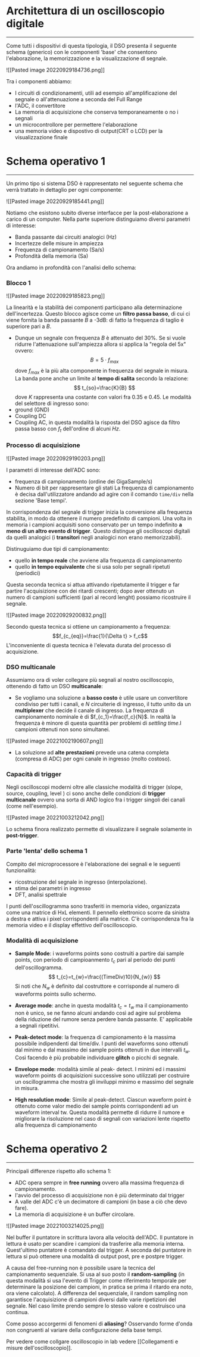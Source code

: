 # Architettura di un oscilloscopio digitale
---
Come tutti i dispositivi di questa tipologia, il DSO presenta il seguente schema (generico) con le componenti 'base' che consentono l'elaborazione, la memorizzazione e la visualizzazione dl segnale.

![[Pasted image 20220929184736.png]]

Tra i componenti abbiamo:
- I circuiti di condizionamenti, utili ad esempio all'amplificazione del segnale o all'attenuazione a seconda del Full Range
- l'ADC, il convertitore
- La memoria di acquisizione che conserva temporaneamente o no i segnali
- un microcontrollore per permettere l'elaborazione
- una memoria video e dispostivo di output(CRT o LCD) per la visualizzazione finale


# Schema operativo 1
---
Un primo tipo si sistema DSO è rappresentato nel seguente schema che verrà trattato in dettaglio per ogni componente:

![[Pasted image 20220929185441.png]]

Notiamo che esistono subito diverse interfacce per la post-elaborazione a carico di un computer.
Nella parte superiore distinguiamo diversi parametri di interesse:
- Banda passante dai circuiti analogici (Hz)
- Incertezze delle misure in ampiezza
- Frequenza di campionamento (Sa/s)
- Profondità della memoria (Sa)

Ora andiamo in profondità con l'analisi dello schema:

### Blocco 1

![[Pasted image 20220929185823.png]]

La linearità e la stabilità dei componenti participano alla determinazione dell'incertezza.
Questo blocco agisce come un **filtro passa basso**, di cui ci viene fornita la banda passante $B$ a -3dB: di fatto la frequenza di taglio è superiore pari a $B$.
- Dunque un segnale con frequenza $B$ è attenuato del 30%.
Se si vuole ridurre l'attenuazione sull'ampiezza allora si applica la "regola del 5x" ovvero:
$$
B=5\cdot f_{max}
$$
dove $f_{max}$ è la più alta componente in frequenza del segnale in misura.
La banda pone anche un limite al **tempo di salita** secondo la relazione:
$$
t_{so}=\frac{K}{B}
$$
dove $K$ rappresenta una costante con valori fra $0.35$ e $0.45$.
Le modalità del selettore di ingresso sono:
- ground (GND)
- Coupling DC
- Coupling AC, in questa modalità la risposta del DSO agisce da filtro passa basso con $f_{t}$ dell'ordine di alcuni $Hz$.


### Processo di acquisizione

![[Pasted image 20220929190203.png]]

I parametri di interesse dell'ADC sono:
- frequenza di campionamento (ordine dei GigaSample/s)
- Numero di bit per rappresentare gli stati
La frequenza di campionamento è decisa dall'utilizzatore andando ad agire con il comando `time/div` nella sezione 'Base tempi'.

In corrispondenza del segnale di trigger inizia la conversione alla frequenza stabilita, in modo da ottenere il numero predefinito di campioni.
Una volta in memoria i campioni acquisiti sono conservato per un tempo indefinito **a meno di un altro evento di trigger**.
Questo distingue gli oscilloscopi digitali da quelli analogici (i **transitori** negli analogici non erano memorizzabili).

Distinuguiamo due tipi di campionamento:
- quello **in tempo reale** che avviene alla frequenza di campionamento
- quello **in tempo equivalente** che si usa solo per segnali ripetuti (periodici)

Questa seconda tecnica si attua attivando ripetutamente il trigger e far partire l'acquisizione con dei ritardi crescenti; dopo aver ottenuto un numero di campioni sufficienti (pari al record lenght) possiamo ricostruire il segnale.

![[Pasted image 20220929200832.png]]

Secondo questa tecnica si ottiene un campionamento a frequenza: $$f_{c_{eq}}=\frac{1}{\Delta t} > f_c$$
L'inconveniente di questa tecnica è l'elevata durata del processo di acquisizione.

### DSO multicanale 

Assumiamo ora di voler collegare più segnali al nostro oscilloscopio, ottenendo di fatto un DSO **multicanale**:
- Se vogliamo una soluzione a **basso costo** è utile usare un convertitore condiviso per tutti i canali, e $N$ circuiterie di ingresso, il tutto unito da un **multiplexer** che decide il canale di ingresso. La frequenza di campionamento nominale è di $f_{c_1}=\frac{f_c}{N}$.  In realtà la frequenza è minore di questa quantità per problemi di *settling time*.I campioni ottenuti non sono simultanei.

![[Pasted image 20221002190607.png]]
- La soluzione ad **alte prestazioni** prevede una catena completa (compresa di ADC) per ogni canale in ingresso (molto costoso).

### Capacità di trigger

Negli oscilloscopi moderni oltre alle classiche modalità di trigger (slope, source, coupling, level ) ci sono anche delle condizioni di **trigger multicanale** ovvero una sorta di AND logico fra i trigger singoli dei canali (come nell'esempio).

![[Pasted image 20221003212042.png]]

Lo schema finora realizzato permette di visualizzare il segnale solamente in **post-trigger**.

### Parte 'lenta' dello schema 1

Compito del microprocessore è l'elaborazione dei segnali e le seguenti funzionalità:
- ricostruzione del segnale in ingresso (interpolazione).
- stima dei parametri in ingresso
- DFT, analisi spettrale

I punti dell'oscillogramma sono trasferiti in memoria video, organizzata come una matrice di HxL elementi. 
Il pennello elettronico scorre da sinistra a destra e attiva i pixel corrispondenti alla matrice.
C'è corrispondenza fra la memoria video e il display effettivo dell'oscilloscopio.

### Modalità di acquisizione

- **Sample Mode**: i waveforms points sono costruiti a partire dai sample points, con periodo di campioanmento $t_{c}$  pari al periodo dei punti dell'oscillogramma.
$$
t_{c}=t_{w}=\frac{(TimeDiv)10}{N_{w}}
$$
Si noti che $N_{w}$ è definito dal costruttore e corrisponde al numero di waveforms points sullo schermo.

- **Average mode**: anche in questa modalità $t_{c}=t_{w}$ ma il campionamento non è unico, se ne fanno alcuni andando così ad agire sul problema della riduzione del rumore senza perdere banda passante. E' applicabile a segnali ripetitivi.

- **Peak-detect mode**: la frequenza di campionamento è la massima possibile indipendenti dal time/div. I punti del waveforms sono ottenuti dal minimo e dal massimo dei sample points ottenuti in due intervalli $t_{w}$. Così facendo è più probabile individuare **glitch** o picchi di segnale.

- **Envelope mode**: modalità simile al peak- detect. I minimi ed i massimi waveform points di acquisizioni successive sono utilizzati per costruire un oscillogramma che mostra gli inviluppi minimo e massimo del segnale in misura.

- **High resolution mode**: Simile al peak-detect. Ciascun waveform point è ottenuto come valor medio dei sample points corrispondenti ad un waveform interval tw. Questa modalità permette di ridurre il rumore e migliorare la risoluzione nel caso di segnali con variazioni lente rispetto alla frequenza di campionamento


# Schema operativo 2
---
Principali differenze rispetto allo schema 1:
-   ADC opera sempre in **free running** ovvero alla massima frequenza di campionamento.
-   l'avvio del processo di acquisizione non è più determinato dal trigger
-   A valle del ADC c'è un decimatore di campioni (in base a ciò che devo fare).
-   La memoria di acquisizione è un buffer circolare.

![[Pasted image 20221003214025.png]]

Nel buffer il puntatore in scrittura lavora alla velocità dell'ADC.
Il puntatore in lettura è usato per scandire i campioni da trasferire alla memoria interna.
Quest'ultimo puntatore è comandato dal trigger.
A seconda del puntatore in lettura si può ottenere una modalità di output post, pre e postpre trigger.

A causa del free-running non è possibile usare la tecnica del campionamento sequenziale.
Si usa al suo posto il **random-sampling** (in questa modalità si usa l'evento di Trigger come riferimento temporale per determinare la posizione dei campioni, in pratica se prima il ritardo era noto, ora viene calcolato).
A differenza del sequenziale, il random sampling non garantisce l'acquisizione di campioni diversi dalle varie ripetizioni del segnale. Nel caso limite prendo sempre lo stesso valore e costruisco una continua.

Come posso accorgermi di fenomeni di **aliasing**?
Osservando forme d'onda non congruenti al variare della configurazione della base tempi.

Per vedere come collgare oscilloscopio in lab vedere [[Collegamenti e misure dell'oscilloscopio]].